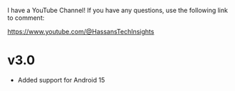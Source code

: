 I have a YouTube Channel! If you have any questions, use the following link to comment:

https://www.youtube.com/@HassansTechInsights

# v3.0
- Added support for Android 15
